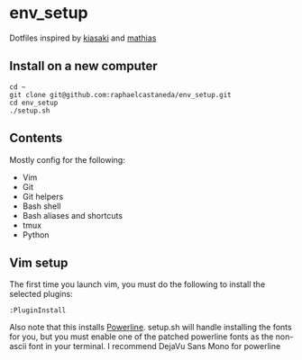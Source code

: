 env_setup
========

Dotfiles inspired by [kiasaki](https://github.com/kiasaki/dotfiles) and [mathias](https://github.com/mathiasbynens/dotfiles)

## Install on a new computer

```
cd ~
git clone git@github.com:raphaelcastaneda/env_setup.git
cd env_setup
./setup.sh
```

## Contents

Mostly config for the following:

- Vim
- Git
- Git helpers
- Bash shell
- Bash aliases and shortcuts
- tmux
- Python

## Vim setup
The first time you launch vim, you must do the following to install the selected plugins:
```
:PluginInstall
```
Also note that this installs [Powerline](https://github.com/powerline/powerline). setup.sh will handle
installing the fonts for you, but you must enable one of the patched powerline fonts as the non-ascii font in your terminal.
I recommend DejaVu Sans Mono for powerline

